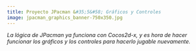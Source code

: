 ```yaml
---
title: Proyecto JPacman &#35;5&#58; Gráficos y Controles
image: jpacman_graphics_banner-750x350.jpg
---
```


*La lógica de JPacman ya funciona con Cocos2d-x, y es hora de hacer funcionar los gráficos y los controles para hacerlo jugable nuevamente.*

<!--more-->
